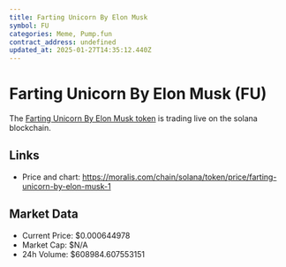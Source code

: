 ```yaml
---
title: Farting Unicorn By Elon Musk
symbol: FU
categories: Meme, Pump.fun
contract_address: undefined
updated_at: 2025-01-27T14:35:12.440Z
---
```


# Farting Unicorn By Elon Musk (FU)
The [Farting Unicorn By Elon Musk token](https://moralis.com/chain/solana/token/price/farting-unicorn-by-elon-musk-1) is trading live on the solana blockchain.

## Links
- Price and chart: https://moralis.com/chain/solana/token/price/farting-unicorn-by-elon-musk-1

## Market Data
- Current Price: $0.000644978
- Market Cap: $N/A
- 24h Volume: $608984.607553151
